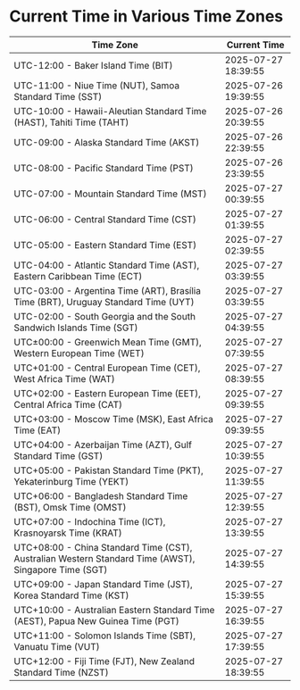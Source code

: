 # Current Time in Various Time Zones

| Time Zone | Current Time |
|-----------|--------------|
| UTC-12:00 - Baker Island Time (BIT) | 2025-07-27 18:39:55 |
| UTC-11:00 - Niue Time (NUT), Samoa Standard Time (SST) | 2025-07-26 19:39:55 |
| UTC-10:00 - Hawaii-Aleutian Standard Time (HAST), Tahiti Time (TAHT) | 2025-07-26 20:39:55 |
| UTC-09:00 - Alaska Standard Time (AKST) | 2025-07-26 22:39:55 |
| UTC-08:00 - Pacific Standard Time (PST) | 2025-07-26 23:39:55 |
| UTC-07:00 - Mountain Standard Time (MST) | 2025-07-27 00:39:55 |
| UTC-06:00 - Central Standard Time (CST) | 2025-07-27 01:39:55 |
| UTC-05:00 - Eastern Standard Time (EST) | 2025-07-27 02:39:55 |
| UTC-04:00 - Atlantic Standard Time (AST), Eastern Caribbean Time (ECT) | 2025-07-27 03:39:55 |
| UTC-03:00 - Argentina Time (ART), Brasília Time (BRT), Uruguay Standard Time (UYT) | 2025-07-27 03:39:55 |
| UTC-02:00 - South Georgia and the South Sandwich Islands Time (SGT) | 2025-07-27 04:39:55 |
| UTC±00:00 - Greenwich Mean Time (GMT), Western European Time (WET) | 2025-07-27 07:39:55 |
| UTC+01:00 - Central European Time (CET), West Africa Time (WAT) | 2025-07-27 08:39:55 |
| UTC+02:00 - Eastern European Time (EET), Central Africa Time (CAT) | 2025-07-27 09:39:55 |
| UTC+03:00 - Moscow Time (MSK), East Africa Time (EAT) | 2025-07-27 09:39:55 |
| UTC+04:00 - Azerbaijan Time (AZT), Gulf Standard Time (GST) | 2025-07-27 10:39:55 |
| UTC+05:00 - Pakistan Standard Time (PKT), Yekaterinburg Time (YEKT) | 2025-07-27 11:39:55 |
| UTC+06:00 - Bangladesh Standard Time (BST), Omsk Time (OMST) | 2025-07-27 12:39:55 |
| UTC+07:00 - Indochina Time (ICT), Krasnoyarsk Time (KRAT) | 2025-07-27 13:39:55 |
| UTC+08:00 - China Standard Time (CST), Australian Western Standard Time (AWST), Singapore Time (SGT) | 2025-07-27 14:39:55 |
| UTC+09:00 - Japan Standard Time (JST), Korea Standard Time (KST) | 2025-07-27 15:39:55 |
| UTC+10:00 - Australian Eastern Standard Time (AEST), Papua New Guinea Time (PGT) | 2025-07-27 16:39:55 |
| UTC+11:00 - Solomon Islands Time (SBT), Vanuatu Time (VUT) | 2025-07-27 17:39:55 |
| UTC+12:00 - Fiji Time (FJT), New Zealand Standard Time (NZST) | 2025-07-27 18:39:55 |

